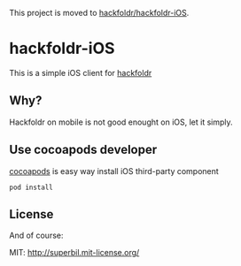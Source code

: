 This project is moved to [hackfoldr/hackfoldr-iOS](https://github.com/hackfoldr/hackfoldr-iOS).

# hackfoldr-iOS #

This is a simple iOS client for [hackfoldr](https://github.com/hackfoldr/hackfoldr)

## Why? ##

Hackfoldr on mobile is not good enought on iOS, let it simply.

## Use cocoapods developer ##

[cocoapods](http://cocoapods.org/) is easy way install iOS third-party component

````
pod install
````

## License ##

And of course:

MIT: http://superbil.mit-license.org/
